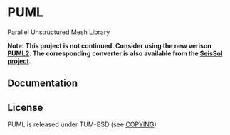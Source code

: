 PUML
====

Parallel Unstructured Mesh Library

**Note: This project is not continued. Consider using the new verison [PUML2](https://github.com/TUM-I5/PUML2). The corresponding converter is also available from the [SeisSol project](https://github.com/SeisSol/PUMGen).**

Documentation
-------------

License
-------

PUML is released under TUM-BSD (see [COPYING](COPYING))
